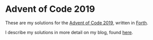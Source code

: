 # Advent of Code 2019

These are my solutions for the [Advent of Code 2019][aoc], written in [Forth][forth].

I describe my solutions in more detail on my blog, found [here][gjz].


[aoc]: https://adventofcode.com/2019
[forth]: https://en.wikipedia.org/wiki/Forth_(programming_language)
[gjz]: https://georgjz.github.io/posts/
